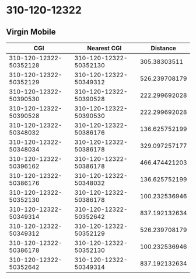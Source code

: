 # 310-120-12322
## Virgin Mobile


| CGI | Nearest CGI | Distance |
|-----|-------------|----------|
| 310-120-12322-50352128 | 310-120-12322-50352130 | 305.38303511 |
| 310-120-12322-50352129 | 310-120-12322-50349312 | 526.239708179 |
| 310-120-12322-50390530 | 310-120-12322-50390528 | 222.299692028 |
| 310-120-12322-50390528 | 310-120-12322-50390530 | 222.299692028 |
| 310-120-12322-50348032 | 310-120-12322-50386176 | 136.625752199 |
| 310-120-12322-50348034 | 310-120-12322-50386178 | 329.097257177 |
| 310-120-12322-50396162 | 310-120-12322-50386178 | 466.474421203 |
| 310-120-12322-50386176 | 310-120-12322-50348032 | 136.625752199 |
| 310-120-12322-50352130 | 310-120-12322-50386178 | 100.232536946 |
| 310-120-12322-50349314 | 310-120-12322-50352642 | 837.192132634 |
| 310-120-12322-50349312 | 310-120-12322-50352129 | 526.239708179 |
| 310-120-12322-50386178 | 310-120-12322-50352130 | 100.232536946 |
| 310-120-12322-50352642 | 310-120-12322-50349314 | 837.192132634 |
